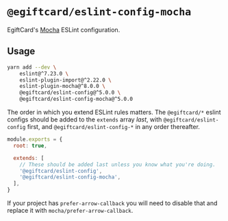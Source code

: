 # `@egiftcard/eslint-config-mocha`

EgiftCard's [Mocha](https://mochajs.org/) ESLint configuration.

## Usage

```bash
yarn add --dev \
    eslint@^7.23.0 \
    eslint-plugin-import@^2.22.0 \
    eslint-plugin-mocha@^8.0.0 \
    @egiftcard/eslint-config@^5.0.0 \
    @egiftcard/eslint-config-mocha@^5.0.0
```

The order in which you extend ESLint rules matters.
The `@egiftcard/*` eslint configs should be added to the `extends` array _last_,
with `@egiftcard/eslint-config` first, and `@egiftcard/eslint-config-*` in any
order thereafter.

```js
module.exports = {
  root: true,

  extends: [
    // These should be added last unless you know what you're doing.
    '@egiftcard/eslint-config',
    '@egiftcard/eslint-config-mocha',
  ],
}
```

If your project has `prefer-arrow-callback` you will need to disable that and replace it with `mocha/prefer-arrow-callback`.
